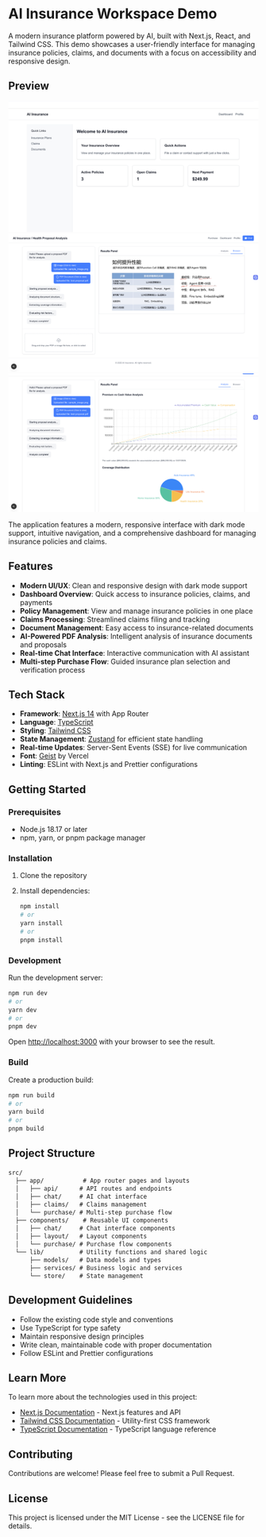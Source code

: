 # AI Insurance Workspace Demo

A modern insurance platform powered by AI, built with Next.js, React, and Tailwind CSS. This demo showcases a user-friendly interface for managing insurance policies, claims, and documents with a focus on accessibility and responsive design.

## Preview

![Home page](./public/preview.png)
![Proposal WS](./public/proposal-ws.png)
![Analysis Result](./public/analysis-result.png)

The application features a modern, responsive interface with dark mode support, intuitive navigation, and a comprehensive dashboard for managing insurance policies and claims.

## Features

- **Modern UI/UX**: Clean and responsive design with dark mode support
- **Dashboard Overview**: Quick access to insurance policies, claims, and payments
- **Policy Management**: View and manage insurance policies in one place
- **Claims Processing**: Streamlined claims filing and tracking
- **Document Management**: Easy access to insurance-related documents
- **AI-Powered PDF Analysis**: Intelligent analysis of insurance documents and proposals
- **Real-time Chat Interface**: Interactive communication with AI assistant
- **Multi-step Purchase Flow**: Guided insurance plan selection and verification process

## Tech Stack

- **Framework**: [Next.js 14](https://nextjs.org) with App Router
- **Language**: [TypeScript](https://www.typescriptlang.org)
- **Styling**: [Tailwind CSS](https://tailwindcss.com)
- **State Management**: [Zustand](https://zustand-demo.pmnd.rs/) for efficient state handling
- **Real-time Updates**: Server-Sent Events (SSE) for live communication
- **Font**: [Geist](https://vercel.com/font) by Vercel
- **Linting**: ESLint with Next.js and Prettier configurations

## Getting Started

### Prerequisites

- Node.js 18.17 or later
- npm, yarn, or pnpm package manager

### Installation

1. Clone the repository
2. Install dependencies:

   ```bash
   npm install
   # or
   yarn install
   # or
   pnpm install
   ```

### Development

Run the development server:

```bash
npm run dev
# or
yarn dev
# or
pnpm dev
```

Open [http://localhost:3000](http://localhost:3000) with your browser to see the result.

### Build

Create a production build:

```bash
npm run build
# or
yarn build
# or
pnpm build
```

## Project Structure

```
src/
  ├── app/           # App router pages and layouts
  │   ├── api/      # API routes and endpoints
  │   ├── chat/     # AI chat interface
  │   ├── claims/   # Claims management
  │   └── purchase/ # Multi-step purchase flow
  ├── components/    # Reusable UI components
  │   ├── chat/     # Chat interface components
  │   ├── layout/   # Layout components
  │   └── purchase/ # Purchase flow components
  └── lib/          # Utility functions and shared logic
      ├── models/   # Data models and types
      ├── services/ # Business logic and services
      └── store/    # State management
```

## Development Guidelines

- Follow the existing code style and conventions
- Use TypeScript for type safety
- Maintain responsive design principles
- Write clean, maintainable code with proper documentation
- Follow ESLint and Prettier configurations

## Learn More

To learn more about the technologies used in this project:

- [Next.js Documentation](https://nextjs.org/docs) - Next.js features and API
- [Tailwind CSS Documentation](https://tailwindcss.com/docs) - Utility-first CSS framework
- [TypeScript Documentation](https://www.typescriptlang.org/docs) - TypeScript language reference

## Contributing

Contributions are welcome! Please feel free to submit a Pull Request.

## License

This project is licensed under the MIT License - see the LICENSE file for details.
